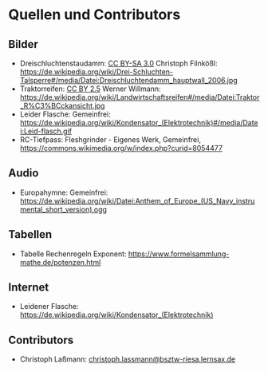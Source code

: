 # Quellen und Contributors 

## Bilder

- Dreischluchtenstaudamm: [CC BY-SA 3.0](https://creativecommons.org/licenses/by-sa/3.0) Christoph Filnkößl: https://de.wikipedia.org/wiki/Drei-Schluchten-Talsperre#/media/Datei:Dreischluchtendamm_hauptwall_2006.jpg 
- Traktorreifen: [CC BY 2.5](https://creativecommons.org/licenses/by/2.5)  Werner Willmann: https://de.wikipedia.org/wiki/Landwirtschaftsreifen#/media/Datei:Traktor_R%C3%BCckansicht.jpg
- Leider Flasche: Gemeinfrei: https://de.wikipedia.org/wiki/Kondensator_(Elektrotechnik)#/media/Datei:Leid-flasch.gif
- RC-Tiefpass: Fleshgrinder - Eigenes Werk, Gemeinfrei, https://commons.wikimedia.org/w/index.php?curid=8054477

## Audio

- Europahymne: Gemeinfrei: https://de.wikipedia.org/wiki/Datei:Anthem_of_Europe_(US_Navy_instrumental_short_version).ogg

## Tabellen

- Tabelle Rechenregeln Exponent: https://www.formelsammlung-mathe.de/potenzen.html

## Internet

- Leidener Flasche: https://de.wikipedia.org/wiki/Kondensator_(Elektrotechnik)

## Contributors

- Christoph Laßmann: christoph.lassmann@bsztw-riesa.lernsax.de